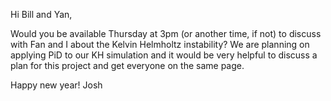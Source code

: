 Hi Bill and Yan,

Would you be available Thursday at 3pm (or another time, if not) to discuss with Fan and I about the Kelvin Helmholtz instability? We are planning on applying PiD to our KH simulation and it would be very helpful to discuss a plan for this project and get everyone on the same page.

Happy new year!
Josh